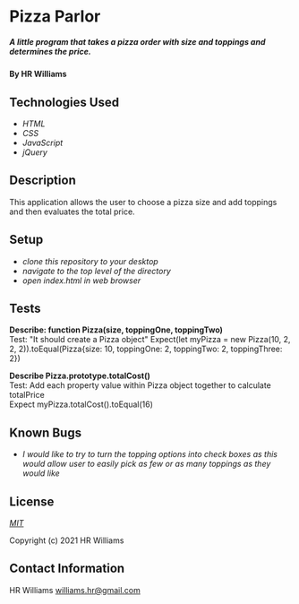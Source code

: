 # Pizza Parlor

##### A little program that takes a pizza order with size and toppings and determines the price.

#### By HR Williams

## Technologies Used

* _HTML_
* _CSS_
* _JavaScript_
* _jQuery_


## Description

This application allows the user to choose a pizza size and add toppings and then evaluates the total price.

## Setup

* _clone this repository to your desktop_
* _navigate to the top level of the directory_
* _open index.html in web browser_

## Tests
**Describe: function Pizza(size, toppingOne, toppingTwo)** <br>
Test: "It should create a Pizza object"
Expect(let myPizza = new Pizza(10, 2, 2, 2)).toEqual(Pizza{size: 10, toppingOne: 2, toppingTwo: 2, toppingThree: 2})

<!-- **Describe: Pizza.prototype.totalCost()<br>
Test: "It returns 10 for a small pizza" <br>
Expect(myPizza(10.)).toEqual(10);

Test: "It returns (10, 2, 2) for a small pizza with 2 toppings" <br>
Expect(myPizza(10, 2, 2)).toEqual(10, 2, 2); -->

**Describe Pizza.prototype.totalCost()** <br>
Test: Add each property value within Pizza object together to calculate totalPrice <br>
Expect myPizza.totalCost().toEqual(16)

## Known Bugs

* _I would like to try to turn the topping options into check boxes as this would allow user to easily pick as few or as many toppings as they would like_

## License

_[MIT](https://choosealicense.com/licenses/mit/)_

Copyright (c) 2021 HR Williams

## Contact Information

HR Williams <williams.hr@gmail.com>